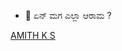 - 👋 ಏನ್ ಮಗ ಎಲ್ಲಾ ಆರಾಮ ?
<div class="badge-base LI-profile-badge" data-locale="en_US" data-size="large" data-theme="dark" data-type="VERTICAL" data-vanity="amith-k-s-asnm" data-version="v1"><a class="badge-base__link LI-simple-link" href="https://in.linkedin.com/in/amith-k-s-asnm?trk=profile-badge">AMITH K S</a></div>
              
